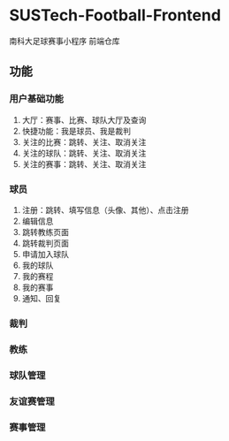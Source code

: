 ﻿# SUSTech-Football-Frontend

南科大足球赛事小程序 前端仓库



## 功能

### 用户基础功能

1. 大厅：赛事、比赛、球队大厅及查询
2. 快捷功能：我是球员、我是裁判
3. 关注的比赛：跳转、关注、取消关注
4. 关注的球队：跳转、关注、取消关注
5. 关注的赛事：跳转、关注、取消关注


### 球员

1. 注册：跳转、填写信息（头像、其他）、点击注册
2. 编辑信息
3. 跳转教练页面
4. 跳转裁判页面
5. 申请加入球队
6. 我的球队
7. 我的赛程
8. 我的赛事
9. 通知、回复


### 裁判


### 教练


### 球队管理


### 友谊赛管理


### 赛事管理


